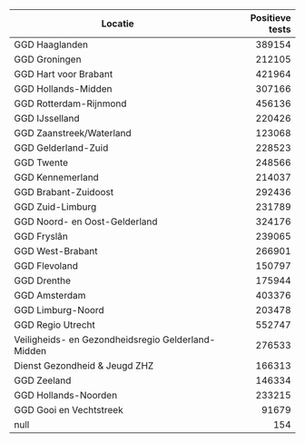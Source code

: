 | Locatie | Positieve tests |
|---------|----------------:|
| GGD Haaglanden                           | 389154 |
| GGD Groningen                            | 212105 |
| GGD Hart voor Brabant                    | 421964 |
| GGD Hollands-Midden                      | 307166 |
| GGD Rotterdam-Rijnmond                   | 456136 |
| GGD IJsselland                           | 220426 |
| GGD Zaanstreek/Waterland                 | 123068 |
| GGD Gelderland-Zuid                      | 228523 |
| GGD Twente                               | 248566 |
| GGD Kennemerland                         | 214037 |
| GGD Brabant-Zuidoost                     | 292436 |
| GGD Zuid-Limburg                         | 231789 |
| GGD Noord- en Oost-Gelderland            | 324176 |
| GGD Fryslân                              | 239065 |
| GGD West-Brabant                         | 266901 |
| GGD Flevoland                            | 150797 |
| GGD Drenthe                              | 175944 |
| GGD Amsterdam                            | 403376 |
| GGD Limburg-Noord                        | 203478 |
| GGD Regio Utrecht                        | 552747 |
| Veiligheids- en Gezondheidsregio Gelderland-Midden | 276533 |
| Dienst Gezondheid & Jeugd ZHZ            | 166313 |
| GGD Zeeland                              | 146334 |
| GGD Hollands-Noorden                     | 233215 |
| GGD Gooi en Vechtstreek                  | 91679 |
| null                                     |   154 |
